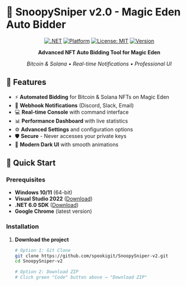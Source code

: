 # 🎯 SnoopySniper v2.0 - Magic Eden Auto Bidder

<div align="center">
  
[![.NET](https://img.shields.io/badge/.NET-6.0-purple.svg)](https://dotnet.microsoft.com/download/dotnet/6.0)
[![Platform](https://img.shields.io/badge/Platform-Windows-blue.svg)](https://www.microsoft.com/windows)
[![License: MIT](https://img.shields.io/badge/License-MIT-yellow.svg)](https://opensource.org/licenses/MIT)
[![Version](https://img.shields.io/badge/Version-2.0.0-green.svg)](https://github.com/spookigit/SnoopySniper-v2/releases)

**Advanced NFT Auto Bidding Tool for Magic Eden**

*Bitcoin & Solana • Real-time Notifications • Professional UI*

</div>

## 🌟 Features

- ⚡ **Automated Bidding** for Bitcoin & Solana NFTs on Magic Eden
- 🔗 **Webhook Notifications** (Discord, Slack, Email)
- 💻 **Real-time Console** with command interface
- 📊 **Performance Dashboard** with live statistics
- ⚙️ **Advanced Settings** and configuration options
- 🛡️ **Secure** - Never accesses your private keys
- 🎨 **Modern Dark UI** with smooth animations

## 🚀 Quick Start

### Prerequisites
- **Windows 10/11** (64-bit)
- **Visual Studio 2022** ([Download](https://visualstudio.microsoft.com/downloads/))
- **.NET 6.0 SDK** ([Download](https://dotnet.microsoft.com/download/dotnet/6.0))
- **Google Chrome** (latest version)

### Installation

1. **Download the project**
   ```bash
   # Option 1: Git Clone
   git clone https://github.com/spookigit/SnoopySniper-v2.git
   cd SnoopySniper-v2
   
   # Option 2: Download ZIP
   # Click green "Code" button above → "Download ZIP"

